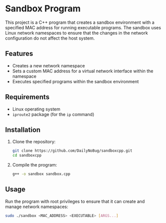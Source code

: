 # Sandbox Program

This project is a C++ program that creates a sandbox environment with a specified MAC address for running executable programs. The sandbox uses Linux network namespaces to ensure that the changes in the network configuration do not affect the host system.

## Features

- Creates a new network namespace
- Sets a custom MAC address for a virtual network interface within the namespace
- Executes specified programs within the sandbox environment

## Requirements

- Linux operating system
- `iproute2` package (for the `ip` command)

## Installation

1. Clone the repository:
    ```sh
    git clone https://github.com/DailyNoBug/sandboxcpp.git
    cd sandboxcpp
    ```

2. Compile the program:
    ```sh
    g++ -o sandbox sandbox.cpp
    ```

## Usage

Run the program with root privileges to ensure that it can create and manage network namespaces:

```sh
sudo ./sandbox <MAC_ADDRESS> <EXECUTABLE> [ARGS...]
